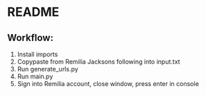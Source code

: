 # README

## Workflow:
1. Install imports
2. Copypaste from Remilia Jacksons following into input.txt
3. Run generate_urls.py
4. Run main.py
5. Sign into Remilia account, close window, press enter in console
